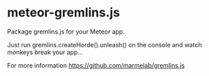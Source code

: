 meteor-gremlins.js
==================

Package gremlins.js for your Meteor app.

Just run gremlins.createHorde().unleash() on the console and watch monkeys break your app...

For more information https://github.com/marmelab/gremlins.js

